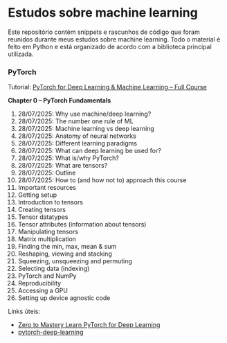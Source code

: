# Estudos sobre machine learning

Este repositório contém snippets e rascunhos de código que foram reunidos durante meus estudos sobre machine learning. Todo o material é feito em Python e está organizado de acordo com a biblioteca principal utilizada.

### PyTorch

Tutorial: [PyTorch for Deep Learning & Machine Learning – Full Course](https://www.youtube.com/watch?v=V_xro1bcAuA)

**Chapter 0 – PyTorch Fundamentals**
1. 28/07/2025: Why use machine/deep learning?
2. 28/07/2025: The number one rule of ML
3. 28/07/2025: Machine learning vs deep learning
4. 28/07/2025: Anatomy of neural networks
5. 28/07/2025: Different learning paradigms
6. 28/07/2025: What can deep learning be used for?
7. 28/07/2025: What is/why PyTorch?
8. 28/07/2025: What are tensors?
9. 28/07/2025: Outline
10. 28/07/2025: How to (and how not to) approach this course
11. Important resources
12. Getting setup
13. Introduction to tensors
14. Creating tensors
17. Tensor datatypes
18. Tensor attributes (information about tensors)
19. Manipulating tensors
20. Matrix multiplication
23. Finding the min, max, mean & sum
25. Reshaping, viewing and stacking
26. Squeezing, unsqueezing and permuting
27. Selecting data (indexing)
28. PyTorch and NumPy
29. Reproducibility
30. Accessing a GPU
31. Setting up device agnostic code

Links úteis:

* [Zero to Mastery Learn PyTorch for Deep Learning](https://www.learnpytorch.io/)
* [pytorch-deep-learning](https://github.com/mrdbourke/pytorch-deep-learning)

